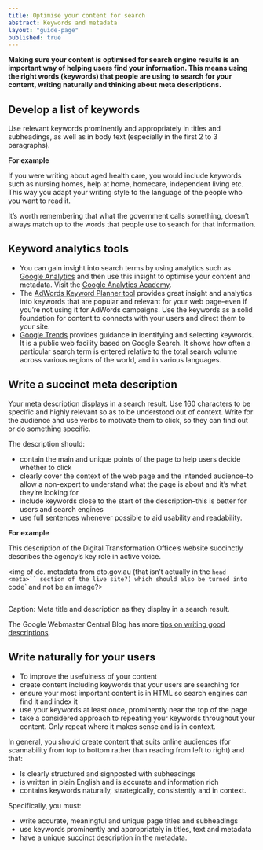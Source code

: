 ```yaml
---
title: Optimise your content for search
abstract: Keywords and metadata
layout: "guide-page"
published: true
---
```


**Making sure your content is optimised for search engine results is an important way of helping users find your information. This means using the right words (keywords) that people are using to search for your content, writing naturally and thinking about meta descriptions.**

## Develop a list of keywords

Use relevant keywords prominently and appropriately in titles and subheadings, as well as in body text (especially in the first 2 to 3 paragraphs).

**For example**

If you were writing about aged health care, you would include keywords such as nursing homes, help at home, homecare, independent living etc.  This way you adapt your writing style to the language of the people who you want to read it.

It’s worth remembering that what the government calls something, doesn’t always match up to the words that people use to search for that information.


## Keyword analytics tools

- You can gain insight into search terms by using analytics such as [Google Analytics](https://analytics.google.com/) and then use this insight to optimise your content and metadata. Visit the [Google Analytics Academy](https://analyticsacademy.withgoogle.com/).
- The [AdWords Keyword Planner tool](https://adwords.google.com/KeywordPlanner) provides great insight and analytics into keywords that are popular and relevant for your web page–even if you’re not using it for  AdWords campaigns. Use the keywords as a solid foundation for content to connects with your users and direct them to your site.
- [Google Trends](https://www.google.com/trends/) provides guidance in identifying and selecting keywords. It is a public web facility based on Google Search. It shows how often a particular search term is entered relative to the total search volume across various regions of the world, and in various languages.

## Write a succinct meta description

Your meta description displays in a search result. Use 160 characters to be specific and highly relevant so as to be understood out of context. Write for the audience and use verbs to motivate them to click, so they can find out or do something specific.

The description should:

- contain the main and unique points of the page to help users decide whether to click
- clearly cover the context of the web page and the intended audience–to allow a non-expert to understand what the page is about and it’s what they’re looking for
- include keywords close to the start of the description–this is better for users and search engines
- use full sentences whenever possible to aid usability and readability.

**For example**

This description of the Digital Transformation Office’s website succinctly describes the agency’s key role in active voice.

<img of dc. metadata from dto.gov.au (that isn’t actually in the `head <meta>`` section of the live site?) which should also be turned into `code` and not be an image?>

<img screencap of the DTO metadata being used in the google search listing>

Caption: Meta title and description as they display in a search result.

The Google Webmaster Central Blog has more [tips on writing good descriptions](http://googlewebmastercentral.blogspot.com.au/2007/09/improve-snippets-with-meta-description.html).

## Write naturally for your users

- To improve the usefulness of your content
- create content including keywords that your users are searching for
- ensure your most important content is in HTML so search engines can find it and index it
- use your keywords at least once, prominently near the top of the page
- take a considered approach to repeating your keywords throughout your content. Only repeat where it makes sense and is in context.

In general, you should create content that suits online audiences (for scannability from top to bottom rather than reading from left to right) and that:

- Is clearly structured and signposted with subheadings
- is written in plain English and is accurate and information rich
- contains keywords naturally, strategically, consistently and in context.

Specifically, you must:

- write accurate, meaningful and unique page titles and subheadings
- use keywords prominently and appropriately in titles, text and metadata
- have a unique succinct description in the metadata.
